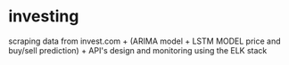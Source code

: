 # investing
scraping data from invest.com + (ARIMA model + LSTM MODEL price and buy/sell prediction) + API's design and monitoring using the ELK stack
